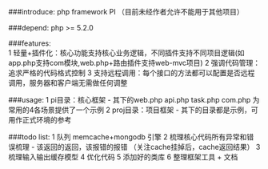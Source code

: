 ###introduce:
	php framework PI （目前未经作者允许不能用于其他项目）

###depend:
	php >= 5.2.0

###features:   
	1 轻量+插件化：核心功能支持核心业务逻辑，不同插件支持不同项目逻辑(如app.php支持com模块,web.php+路由插件支持web-mvc项目)
	2 强调代码管理：追求严格的代码格式控制
	3 支持远程调用：每个接口的方法都可以配置是否远程调用，服务器和客户端无需做任何调整
	

###usage:
	1   pi目录：核心框架 - 其下的web.php api.php task.php com.php 为常用的4各场景提供了一个示例
	2 proj目录：项目框架 - 其下的目录都是示例，可用作正式环境的参考

###todo list:
	1 队列 memcache+mongodb 引擎
	2 梳理核心代码所有异常和错误梳理 - 该返回的返回，该报错的报错 （关注cache挂掉后，cache返回结果）
	3 梳理输入输出缓存模型
	4 优化代码
	5 添加好的类库
	6 整理框架工具 + 文档
